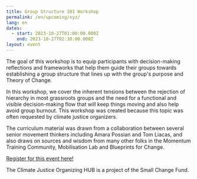```yaml
---
title: Group Structure 101 Workshop
permalink: /en/upcoming/xyz/
lang: en
dates:
  - start: 2023-10-27T01:00:00.000Z
    end: 2023-10-27T02:30:00.000Z
layout: event
---
```

The goal of this workshop is to equip participants with decision-making reflections and frameworks that help them guide their groups towards establishing a group structure that lines up with the group's purpose and Theory of Change. 

In this workshop, we cover the inherent tensions between the rejection of hierarchy in most grassroots groups and the need for a functional and visible decision-making flow that will keep things moving and also help avoid group burnout. This workshop was created because this topic was often requested by climate justice organizers. 

The curriculum material was drawn from a collaboration between several senior movement thinkers including Amara Possian and Tom Liacas, and also draws on sources and wisdom from many other folks in the Momentum Training Community, Mobilisation Lab and Blueprints for Change.

[R﻿egister for this event here!](https://us02web.zoom.us/meeting/register/tZYkd-uqpj8oGdbhBtULPu17ffAIfBX_VjbU)



T﻿he Climate Justice Organizing HUB is a project of the Small Change Fund.